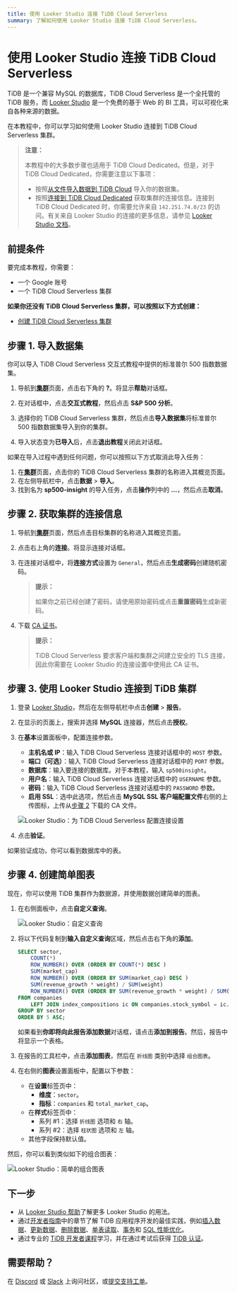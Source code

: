 ```yaml
---
title: 使用 Looker Studio 连接 TiDB Cloud Serverless
summary: 了解如何使用 Looker Studio 连接 TiDB Cloud Serverless。
---
```


# 使用 Looker Studio 连接 TiDB Cloud Serverless

TiDB 是一个兼容 MySQL 的数据库，TiDB Cloud Serverless 是一个全托管的 TiDB 服务，而 [Looker Studio](https://lookerstudio.google.com/) 是一个免费的基于 Web 的 BI 工具，可以可视化来自各种来源的数据。

在本教程中，你可以学习如何使用 Looker Studio 连接到 TiDB Cloud Serverless 集群。

> **注意：**
>
> 本教程中的大多数步骤也适用于 TiDB Cloud Dedicated。但是，对于 TiDB Cloud Dedicated，你需要注意以下事项：
>
> - 按照[从文件导入数据到 TiDB Cloud](/tidb-cloud/tidb-cloud-migration-overview.md#import-data-from-files-to-tidb-cloud) 导入你的数据集。
> - 按照[连接到 TiDB Cloud Dedicated](/tidb-cloud/connect-via-standard-connection.md) 获取集群的连接信息。连接到 TiDB Cloud Dedicated 时，你需要允许来自 `142.251.74.0/23` 的访问。有关来自 Looker Studio 的连接的更多信息，请参见 [Looker Studio 文档](https://support.google.com/looker-studio/answer/7088031#zippy=%2Cin-this-article)。

## 前提条件

要完成本教程，你需要：

- 一个 Google 账号
- 一个 TiDB Cloud Serverless 集群

**如果你还没有 TiDB Cloud Serverless 集群，可以按照以下方式创建：**

- [创建 TiDB Cloud Serverless 集群](/develop/dev-guide-build-cluster-in-cloud.md#step-1-create-a-tidb-cloud-serverless-cluster)

## 步骤 1. 导入数据集

你可以导入 TiDB Cloud Serverless 交互式教程中提供的标准普尔 500 指数数据集。

1. 导航到[**集群**](https://tidbcloud.com/project/clusters)页面，点击右下角的 **?**。将显示**帮助**对话框。

2. 在对话框中，点击**交互式教程**，然后点击 **S&P 500 分析**。

3. 选择你的 TiDB Cloud Serverless 集群，然后点击**导入数据集**将标准普尔 500 指数数据集导入到你的集群。

4. 导入状态变为**已导入**后，点击**退出教程**关闭此对话框。

如果在导入过程中遇到任何问题，你可以按照以下方式取消此导入任务：

1. 在[**集群**](https://tidbcloud.com/project/clusters)页面，点击你的 TiDB Cloud Serverless 集群的名称进入其概览页面。
2. 在左侧导航栏中，点击**数据** > **导入**。
3. 找到名为 **sp500-insight** 的导入任务，点击**操作**列中的 **...**，然后点击**取消**。

## 步骤 2. 获取集群的连接信息

1. 导航到[**集群**](https://tidbcloud.com/project/clusters)页面，然后点击目标集群的名称进入其概览页面。

2. 点击右上角的**连接**。将显示连接对话框。

3. 在连接对话框中，将**连接方式**设置为 `General`，然后点击**生成密码**创建随机密码。

    > **提示：**
    >
    > 如果你之前已经创建了密码，请使用原始密码或点击**重置密码**生成新密码。

4. 下载 [CA 证书](https://letsencrypt.org/certs/isrgrootx1.pem)。

    > **提示：**
    >
    > TiDB Cloud Serverless 要求客户端和集群之间建立安全的 TLS 连接，因此你需要在 Looker Studio 的连接设置中使用此 CA 证书。

## 步骤 3. 使用 Looker Studio 连接到 TiDB 集群

1. 登录 [Looker Studio](https://lookerstudio.google.com/)，然后在左侧导航栏中点击**创建** > **报告**。

2. 在显示的页面上，搜索并选择 **MySQL** 连接器，然后点击**授权**。

3. 在**基本**设置面板中，配置连接参数。

    - **主机名或 IP**：输入 TiDB Cloud Serverless 连接对话框中的 `HOST` 参数。
    - **端口（可选）**：输入 TiDB Cloud Serverless 连接对话框中的 `PORT` 参数。
    - **数据库**：输入要连接的数据库。对于本教程，输入 `sp500insight`。
    - **用户名**：输入 TiDB Cloud Serverless 连接对话框中的 `USERNAME` 参数。
    - **密码**：输入 TiDB Cloud Serverless 连接对话框中的 `PASSWORD` 参数。
    - **启用 SSL**：选中此选项，然后点击 **MySQL SSL 客户端配置文件**右侧的上传图标，上传从[步骤 2](#步骤-2-获取集群的连接信息) 下载的 CA 文件。

    ![Looker Studio：为 TiDB Cloud Serverless 配置连接设置](/media/tidb-cloud/looker-studio-configure-connection.png)

4. 点击**验证**。

如果验证成功，你可以看到数据库中的表。

## 步骤 4. 创建简单图表

现在，你可以使用 TiDB 集群作为数据源，并使用数据创建简单的图表。

1. 在右侧面板中，点击**自定义查询**。

    ![Looker Studio：自定义查询](/media/tidb-cloud/looker-studio-custom-query.png)

2. 将以下代码复制到**输入自定义查询**区域，然后点击右下角的**添加**。

    ```sql
    SELECT sector,
        COUNT(*)                                                                      AS companies,
        ROW_NUMBER() OVER (ORDER BY COUNT(*) DESC )                                   AS companies_ranking,
        SUM(market_cap)                                                               AS total_market_cap,
        ROW_NUMBER() OVER (ORDER BY SUM(market_cap) DESC )                            AS total_market_cap_ranking,
        SUM(revenue_growth * weight) / SUM(weight)                                    AS avg_revenue_growth,
        ROW_NUMBER() OVER (ORDER BY SUM(revenue_growth * weight) / SUM(weight) DESC ) AS avg_revenue_growth_ranking
    FROM companies
        LEFT JOIN index_compositions ic ON companies.stock_symbol = ic.stock_symbol
    GROUP BY sector
    ORDER BY 5 ASC;
    ```

    如果看到**你即将向此报告添加数据**对话框，请点击**添加到报告**。然后，报告中将显示一个表格。

3. 在报告的工具栏中，点击**添加图表**，然后在 `折线图` 类别中选择 `组合图表`。

4. 在右侧的**图表**设置面板中，配置以下参数：

    - 在**设置**标签页中：
        - **维度**：`sector`。
        - **指标**：`companies` 和 `total_market_cap`。
    - 在**样式**标签页中：
      - 系列 #1：选择 `折线图` 选项和 `右` 轴。
      - 系列 #2：选择 `柱状图` 选项和 `左` 轴。
    - 其他字段保持默认值。

然后，你可以看到类似如下的组合图表：

![Looker Studio：简单的组合图表](/media/tidb-cloud/looker-studio-simple-chart.png)

## 下一步

- 从 [Looker Studio 帮助](https://support.google.com/looker-studio)了解更多 Looker Studio 的用法。
- 通过[开发者指南](/develop/dev-guide-overview.md)中的章节了解 TiDB 应用程序开发的最佳实践，例如[插入数据](/develop/dev-guide-insert-data.md)、[更新数据](/develop/dev-guide-update-data.md)、[删除数据](/develop/dev-guide-delete-data.md)、[单表读取](/develop/dev-guide-get-data-from-single-table.md)、[事务](/develop/dev-guide-transaction-overview.md)和 [SQL 性能优化](/develop/dev-guide-optimize-sql-overview.md)。
- 通过专业的 [TiDB 开发者课程](https://www.pingcap.com/education/)学习，并在通过考试后获得 [TiDB 认证](https://www.pingcap.com/education/certification/)。

## 需要帮助？

在 [Discord](https://discord.gg/DQZ2dy3cuc?utm_source=doc) 或 [Slack](https://slack.tidb.io/invite?team=tidb-community&channel=everyone&ref=pingcap-docs) 上询问社区，或[提交支持工单](https://tidb.support.pingcap.com/)。
